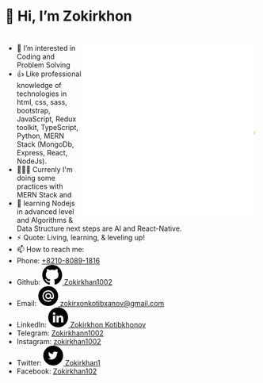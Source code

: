 # 👋 Hi, I’m Zokirkhon
# <img align="right" alt="Hello world gif" src="https://github.com/Zokirkhon1002/Zokirkhon1002/blob/main/assets/animation_500_l38ue58m.gif" height="350" width="350" />

- 👀 I’m interested in Coding and Problem Solving
- 👍 Like professional knowledge of technologies in html, css, sass, bootstrap, JavaScript, Redux toolkit, TypeScript, Python, MERN Stack (MongoDb, Express, React, NodeJs).
- 👨🏻‍💻 Currenly I'm doing some practices with MERN Stack and 
- 🌱 learning Nodejs in advanced level and Algorithms & Data Structure next steps are AI and React-Native.
- ⚡ Quote: Living, learning, & leveling up!
- 📫 How to reach me:
 - Phone: [+8210-8089-1816](tel:+821080891816)
 - Github: [<img src="https://github.com/Zokirkhon1002/Zokirkhon1002/blob/main/assets/github.png" alt="github logo" width="40"> Zokirkhan1002](https://github.com/Zokirkhon1002)
 - Email: [<img src="https://github.com/Zokirkhon1002/Zokirkhon1002/blob/main/assets/email.png" alt="gmaillogo" width="40"> zokirxonkotibxanov@gmail.com](zokirxonkotibxanov@gmail.com)
 - LinkedIn: [<img src="https://github.com/Zokirkhon1002/Zokirkhon1002/blob/main/assets/link.png" alt="linkedin logo" width="40"> Zokirkhon Kotibkhonov](https://www.linkedin.com/in/zokirkhon-kotibkhonov-2997b1202)
 - Telegram: [Zokirkhann1002](https://t.me/Zokirkhann1002)
 - Instagram: [zokirkhan1002](https://www.instagram.com/zokirkhan1002)
 - Twitter: [<img src="https://github.com/Zokirkhon1002/Zokirkhon1002/blob/main/assets/Twitter.png" width="40"> Zokirkhan1](https://mobile.twitter.com/Zokirkhan1)
 - Facebook: [Zokirkhan102](https://m.facebook.com/Zokirkhan102)
 


<!---
Zokirkhon1002/Zokirkhon1002 is a ✨ special ✨ repository because its `README.md` (this file) appears on your GitHub profile.
You can click the Preview link to take a look at your changes.
--->
